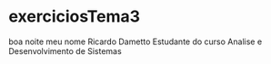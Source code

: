 # exerciciosTema3
boa noite meu nome Ricardo Dametto
Estudante do curso Analise e Desenvolvimento de Sistemas